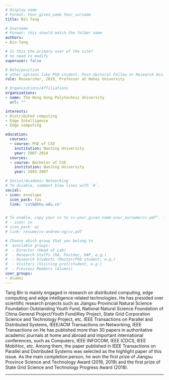 ```yaml
---
# Display name
# Format: Your_given_name Your_surname 
title: Bin Tang

# Username
# Format: this should match the folder name
authors:
- Bin-Tang

# Is this the primary user of the site?
# no need to modify 
superuser: false

# Role/position
# other options like PhD student, Post-doctoral Fellow or Research Assistant, e.g..
role: Researcher, 2019, Professor at Hohai University

# Organizations/Affiliations
organizations:
- name: The Hong Kong Polytechnic University
  url: ""

interests:
- Distributed computing
- Edge Intelligence
- Edge computing

education:
  courses:
  - course: PhD of CSE
    institution: NanJing University
    year: 2007-2014
  courses:
  - course: Bachelor of CSE
    institution: NanJing University
    year: 2003-2007

# Social/Academic Networking
# To disable, comment blew lines with `#`.
social:
- icon: envelope
  icon_pack: fas
  link: 'cstb@hhu.edu.cn'


# To enable, copy your cv to cv-your_given_name-your_surname/cv.pdf". To disable, comment blew lines with `#`.
# - icon: cv
# icon_pack: ai
# link: resume/cv-andrew-ng/cv.pdf

# Choose which group that you belong to
#  available groups:
#  - Director (Head of Lab)
#  - Research Staffs (RA, Postdoc, RAP, e.g.)
#  - Research Students (Master/PhD student, e.g.)
#  - Visitors (Visiting prof/student, e.g.)
#  - Previous Members (Alumni)
user_groups:
- Alumni
---
```


Tang Bin is mainly engaged in research on distributed computing, edge computing and edge intelligence related technologies. He has presided over scientific research projects such as Jiangsu Provincial Natural Science Foundation Outstanding Youth Fund, National Natural Science Foundation of China General Project/Youth Fund/Key Project, State Grid Corporation Science and Technology Project, etc. IEEE Transactions on Parallel and Distributed Systems, IEEE/ACM Transactions on Networking, IEEE Transactions on He has published more than 30 papers in authoritative academic journals at home and abroad and important international conferences, such as Computers, IEEE INFOCOM, IEEE ICDCS, IEEE MobiHoc, etc. Among them, the paper published in IEEE Transactions on Parallel and Distributed Systems was selected as the highlight paper of this issue. As the main completion person, he won the first prize of Jiangsu Province Science and Technology Award (2016, 2019) and the first prize of State Grid Science and Technology Progress Award (2018).

---

